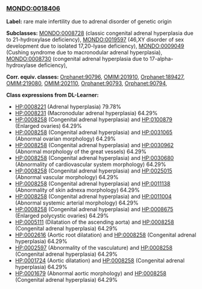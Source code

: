 
### [MONDO:0018406](http://purl.obolibrary.org/obo/MONDO_0018406)
**Label:** rare male infertility due to adrenal disorder of genetic origin

**Subclasses:** [MONDO:0008728](http://purl.obolibrary.org/obo/MONDO_0008728) (classic congenital adrenal hyperplasia due to 21-hydroxylase deficiency), [MONDO:0019597](http://purl.obolibrary.org/obo/MONDO_0019597) (46,XY disorder of sex development due to isolated 17,20-lyase deficiency), [MONDO:0009049](http://purl.obolibrary.org/obo/MONDO_0009049) (Cushing syndrome due to macronodular adrenal hyperplasia), [MONDO:0008730](http://purl.obolibrary.org/obo/MONDO_0008730) (congenital adrenal hyperplasia due to 17-alpha-hydroxylase deficiency), 

**Corr. equiv. classes:** [Orphanet:90796](http://www.orpha.net/ORDO/Orphanet_90796), [OMIM:201910](http://purl.obolibrary.org/obo/OMIM_201910), [Orphanet:189427](http://www.orpha.net/ORDO/Orphanet_189427), [OMIM:219080](http://purl.obolibrary.org/obo/OMIM_219080), [OMIM:202110](http://purl.obolibrary.org/obo/OMIM_202110), [Orphanet:90793](http://www.orpha.net/ORDO/Orphanet_90793), [Orphanet:90794](http://www.orpha.net/ORDO/Orphanet_90794), 

**Class expressions from DL-Learner:**

- [HP:0008221](http://purl.obolibrary.org/obo/HP_0008221) (Adrenal hyperplasia) 79.78%
- [HP:0008231](http://purl.obolibrary.org/obo/HP_0008231) (Macronodular adrenal hyperplasia) 64.29%
- [HP:0008258](http://purl.obolibrary.org/obo/HP_0008258) (Congenital adrenal hyperplasia) and [HP:0100879](http://purl.obolibrary.org/obo/HP_0100879) (Enlarged ovaries) 64.29%
- [HP:0008258](http://purl.obolibrary.org/obo/HP_0008258) (Congenital adrenal hyperplasia) and [HP:0031065](http://purl.obolibrary.org/obo/HP_0031065) (Abnormal ovarian morphology) 64.29%
- [HP:0008258](http://purl.obolibrary.org/obo/HP_0008258) (Congenital adrenal hyperplasia) and [HP:0030962](http://purl.obolibrary.org/obo/HP_0030962) (Abnormal morphology of the great vessels) 64.29%
- [HP:0008258](http://purl.obolibrary.org/obo/HP_0008258) (Congenital adrenal hyperplasia) and [HP:0030680](http://purl.obolibrary.org/obo/HP_0030680) (Abnormality of cardiovascular system morphology) 64.29%
- [HP:0008258](http://purl.obolibrary.org/obo/HP_0008258) (Congenital adrenal hyperplasia) and [HP:0025015](http://purl.obolibrary.org/obo/HP_0025015) (Abnormal vascular morphology) 64.29%
- [HP:0008258](http://purl.obolibrary.org/obo/HP_0008258) (Congenital adrenal hyperplasia) and [HP:0011138](http://purl.obolibrary.org/obo/HP_0011138) (Abnormality of skin adnexa morphology) 64.29%
- [HP:0008258](http://purl.obolibrary.org/obo/HP_0008258) (Congenital adrenal hyperplasia) and [HP:0011004](http://purl.obolibrary.org/obo/HP_0011004) (Abnormal systemic arterial morphology) 64.29%
- [HP:0008258](http://purl.obolibrary.org/obo/HP_0008258) (Congenital adrenal hyperplasia) and [HP:0008675](http://purl.obolibrary.org/obo/HP_0008675) (Enlarged polycystic ovaries) 64.29%
- [HP:0005111](http://purl.obolibrary.org/obo/HP_0005111) (Dilatation of the ascending aorta) and [HP:0008258](http://purl.obolibrary.org/obo/HP_0008258) (Congenital adrenal hyperplasia) 64.29%
- [HP:0002616](http://purl.obolibrary.org/obo/HP_0002616) (Aortic root dilatation) and [HP:0008258](http://purl.obolibrary.org/obo/HP_0008258) (Congenital adrenal hyperplasia) 64.29%
- [HP:0002597](http://purl.obolibrary.org/obo/HP_0002597) (Abnormality of the vasculature) and [HP:0008258](http://purl.obolibrary.org/obo/HP_0008258) (Congenital adrenal hyperplasia) 64.29%
- [HP:0001724](http://purl.obolibrary.org/obo/HP_0001724) (Aortic dilatation) and [HP:0008258](http://purl.obolibrary.org/obo/HP_0008258) (Congenital adrenal hyperplasia) 64.29%
- [HP:0001679](http://purl.obolibrary.org/obo/HP_0001679) (Abnormal aortic morphology) and [HP:0008258](http://purl.obolibrary.org/obo/HP_0008258) (Congenital adrenal hyperplasia) 64.29%


